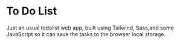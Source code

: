 # To Do List

Just an usual todolist web app, built using Tailwind, Sass,and some JavaScript so it can save the tasks to the browser local storage.
